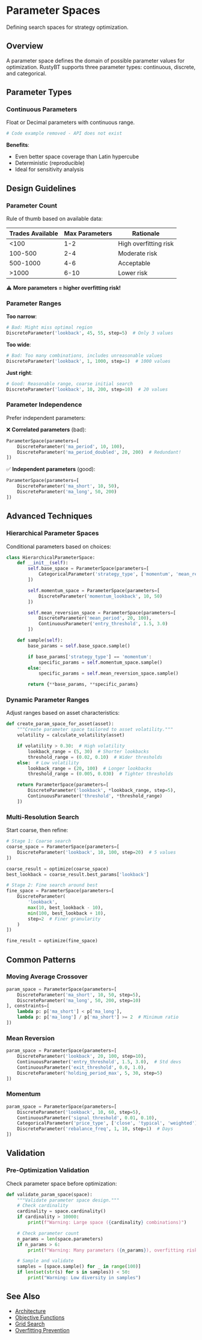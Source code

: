 # Parameter Spaces

Defining search spaces for strategy optimization.

## Overview

A parameter space defines the domain of possible parameter values for optimization. RustyBT supports three parameter types: continuous, discrete, and categorical.

## Parameter Types

### Continuous Parameters

Float or Decimal parameters with continuous range.

```python
# Code example removed - API does not exist
```

**Benefits**:
- Even better space coverage than Latin hypercube
- Deterministic (reproducible)
- Ideal for sensitivity analysis

## Design Guidelines

### Parameter Count

Rule of thumb based on available data:

| Trades Available | Max Parameters | Rationale |
|------------------|----------------|-----------|
| <100 | 1-2 | High overfitting risk |
| 100-500 | 2-4 | Moderate risk |
| 500-1000 | 4-6 | Acceptable |
| >1000 | 6-10 | Lower risk |

⚠️ **More parameters = higher overfitting risk!**

### Parameter Ranges

**Too narrow**:
```python
# Bad: Might miss optimal region
DiscreteParameter('lookback', 45, 55, step=5)  # Only 3 values
```

**Too wide**:
```python
# Bad: Too many combinations, includes unreasonable values
DiscreteParameter('lookback', 1, 1000, step=1)  # 1000 values
```

**Just right**:
```python
# Good: Reasonable range, coarse initial search
DiscreteParameter('lookback', 10, 200, step=10)  # 20 values
```

### Parameter Independence

Prefer independent parameters:

❌ **Correlated parameters** (bad):
```python
ParameterSpace(parameters=[
    DiscreteParameter('ma_period', 10, 100),
    DiscreteParameter('ma_period_doubled', 20, 200)  # Redundant!
])
```

✅ **Independent parameters** (good):
```python
ParameterSpace(parameters=[
    DiscreteParameter('ma_short', 10, 50),
    DiscreteParameter('ma_long', 50, 200)
])
```

## Advanced Techniques

### Hierarchical Parameter Spaces

Conditional parameters based on choices:

```python
class HierarchicalParameterSpace:
    def __init__(self):
        self.base_space = ParameterSpace(parameters=[
            CategoricalParameter('strategy_type', ['momentum', 'mean_reversion'])
        ])

        self.momentum_space = ParameterSpace(parameters=[
            DiscreteParameter('momentum_lookback', 10, 50)
        ])

        self.mean_reversion_space = ParameterSpace(parameters=[
            DiscreteParameter('mean_period', 20, 100),
            ContinuousParameter('entry_threshold', 1.5, 3.0)
        ])

    def sample(self):
        base_params = self.base_space.sample()

        if base_params['strategy_type'] == 'momentum':
            specific_params = self.momentum_space.sample()
        else:
            specific_params = self.mean_reversion_space.sample()

        return {**base_params, **specific_params}
```

### Dynamic Parameter Ranges

Adjust ranges based on asset characteristics:

```python
def create_param_space_for_asset(asset):
    """Create parameter space tailored to asset volatility."""
    volatility = calculate_volatility(asset)

    if volatility > 0.30:  # High volatility
        lookback_range = (5, 30)  # Shorter lookbacks
        threshold_range = (0.02, 0.10)  # Wider thresholds
    else:  # Low volatility
        lookback_range = (20, 100)  # Longer lookbacks
        threshold_range = (0.005, 0.030)  # Tighter thresholds

    return ParameterSpace(parameters=[
        DiscreteParameter('lookback', *lookback_range, step=5),
        ContinuousParameter('threshold', *threshold_range)
    ])
```

### Multi-Resolution Search

Start coarse, then refine:

```python
# Stage 1: Coarse search
coarse_space = ParameterSpace(parameters=[
    DiscreteParameter('lookback', 10, 100, step=20)  # 5 values
])

coarse_result = optimize(coarse_space)
best_lookback = coarse_result.best_params['lookback']

# Stage 2: Fine search around best
fine_space = ParameterSpace(parameters=[
    DiscreteParameter(
        'lookback',
        max(10, best_lookback - 10),
        min(100, best_lookback + 10),
        step=2  # Finer granularity
    )
])

fine_result = optimize(fine_space)
```

## Common Patterns

### Moving Average Crossover

```python
param_space = ParameterSpace(parameters=[
    DiscreteParameter('ma_short', 10, 50, step=5),
    DiscreteParameter('ma_long', 50, 200, step=10)
], constraints=[
    lambda p: p['ma_short'] < p['ma_long'],
    lambda p: p['ma_long'] / p['ma_short'] >= 2  # Minimum ratio
])
```

### Mean Reversion

```python
param_space = ParameterSpace(parameters=[
    DiscreteParameter('lookback', 20, 100, step=10),
    ContinuousParameter('entry_threshold', 1.5, 3.0),  # Std devs
    ContinuousParameter('exit_threshold', 0.0, 1.0),
    DiscreteParameter('holding_period_max', 5, 30, step=5)
])
```

### Momentum

```python
param_space = ParameterSpace(parameters=[
    DiscreteParameter('lookback', 10, 60, step=5),
    ContinuousParameter('signal_threshold', 0.01, 0.10),
    CategoricalParameter('price_type', ['close', 'typical', 'weighted']),
    DiscreteParameter('rebalance_freq', 1, 10, step=1)  # Days
])
```

## Validation

### Pre-Optimization Validation

Check parameter space before optimization:

```python
def validate_param_space(space):
    """Validate parameter space design."""
    # Check cardinality
    cardinality = space.cardinality()
    if cardinality > 10000:
        print(f"Warning: Large space ({cardinality} combinations)")

    # Check parameter count
    n_params = len(space.parameters)
    if n_params > 6:
        print(f"Warning: Many parameters ({n_params}), overfitting risk")

    # Sample and validate
    samples = [space.sample() for _ in range(100)]
    if len(set(str(s) for s in samples)) < 50:
        print("Warning: Low diversity in samples")
```

## See Also

- [Architecture](architecture.md)
- [Objective Functions](objective-functions.md)
- [Grid Search](../algorithms/grid-search.md)
- [Overfitting Prevention](../best-practices/overfitting-prevention.md)
